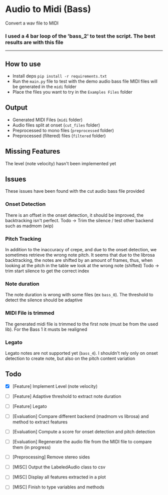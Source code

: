 # Audio to Midi (Bass)
Convert a wav file to MIDI

### I used a 4 bar loop of the 'bass_2' to test the script. The best results are with this file

---

## How to use 

- Install deps `pip install -r requirements.txt`
- Run the `main.py` file to test with the demo audio bass file
MIDI files will be generated in the `midi` folder
- Place the files you want to try in the `Examples Files` folder

## Output 
- Generated MIDI Files (`midi` folder)
- Audio files split at onset (`cut_files` folder)
- Preprocessed to mono files (`preprocessed` folder)
- Preprocessed (filtered) files (`filtered` folder)

## Missing Features 
The level (note velocity) hasn't been implemented yet

## Issues

These issues have been found with the cut audio bass file provided

### Onset Detection
There is an offset in the onset detection, it should be improved, the backtracking isn't perfect. 
Todo -> Trim the silence / test other backend such as madmom (wip)

### Pitch Tracking
In addition to the inaccuracy of crepe, and due to the onset detection, we sometimes retrieve the wrong note pitch.
It seems that due to the librosa backtracking, the notes are shifted by an amount of frames, thus, when looking at the pitch in the table we look at the wrong note (shifted)
Todo -> trim start silence to get the correct index 

### Note duration
The note duration is wrong with some files (ex `bass_0`). The threshold to detect the silence should be adaptive

### MIDI File is trimmed 
The generated midi file is trimmed to the first note (must be from the used lib). For the Bass 1 it musts be realigned
 
### Legato
Legato notes are not supported yet (`bass_4`). I shouldn't rely only on onset detection to create note, but also on the pitch content variation

## Todo
- [X] [Feature] Implement Level (note velocity)
- [ ] [Feature] Adaptive threshold to extract note duration
- [ ] [Feature] Legato
- [ ] [Evaluation] Compare different backend (madmom vs librosa) and method to extract features
- [ ] [Evaluation] Compute a score for onset detection and pitch detection
- [ ] [Evaluation] Regenerate the audio file from the MIDI file to compare them (in progress)
- [ ] [Preprocessing] Remove stereo sides
- [ ] [MISC] Output the LabeledAudio class to csv
- [ ] [MISC] Display all features extracted in a plot
- [ ] [MISC] Finish to type variables and methods

